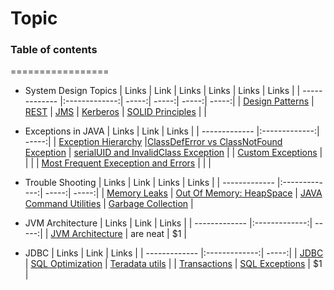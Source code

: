 # Topic
### Table of contents
=================
<!--ts-->
* System Design
  Topics
  | Links         | Link          | Links | Links | Links | Links |
  | ------------- |:-------------:| -----:| -----:| -----:| -----:|
  | [Design Patterns](https://github.com/anuplive/algorithms-in-java/blob/master/src/README/Design.md) | [REST](https://stackoverflow.com/questions/31089221/what-is-the-difference-between-put-post-and-patch)    | [JMS](https://www.softwaretestinghelp.com/jms-interview-questions/)   | [Kerberos](https://phoenixnap.com/blog/kerberos-authentication) | [SOLID Principles](https://www.digitalocean.com/community/conceptual_articles/s-o-l-i-d-the-first-five-principles-of-object-oriented-design) | |  
  
* Exceptions in JAVA 
  | Links         | Link          | Links |
  | ------------- |:-------------:| -----:|
  | [Exception Hierarchy](https://rollbar.com/blog/java-exceptions-hierarchy-explained/) |[ClassDefError vs ClassNotFound Exception](https://www.javamadesoeasy.com/2015/12/what-is-difference-between.html)  | [serialUID and InvalidClass Exception](https://www.baeldung.com/java-serial-version-uid) |
  | [Custom Exceptions](https://www.javaguides.net/2018/06/guide-to-create-custom-exceptions.html)  |       |    |
  | [Most Frequent Exeception and Errors](https://www.javamadesoeasy.com/2016/07/most-common-and-frequently-occurring.html) |       |     |
  

* Trouble Shooting
  | Links         | Link          | Links | Links |
  | ------------- |:-------------:| -----:| -----:|
  | [Memory Leaks](https://www.javamadesoeasy.com/2016/11/how-to-use-jhat-to-analyze-heat-dump.html) | [Out Of Memory: HeapSpace](https://www.javamadesoeasy.com/2017/02/exception-in-thread-javalangoutofmemory.html#2) |  [JAVA Command Utilities](https://www.educative.io/courses/java-interview-handbook/RM1KpADwZwY) | [Garbage Collection](https://www.javamadesoeasy.com/2015/09/how-garbage-collection-works-internally.html) | 


* JVM Architecture
  | Links         | Link          | Links |
  | ------------- |:-------------:| -----:|
  | [JVM Architecture](https://dzone.com/articles/jvm-architecture-explained) | are neat      |    $1 |



* JDBC
  | Links         | Link          | Links |
  | ------------- |:-------------:| -----:|
  | [JDBC](https://github.com/RameshMF/JDBC-Tutorial) |  [SQL Optimization](https://www.mantralabsglobal.com/blog/sql-query-optimization-tips/)      |    [Teradata utils](https://docs.teradata.com/r/Teradata-Parallel-Transporter-User-Guide/August-2020/Introduction-to-Teradata-PT/High-Level-Description/Teradata-PT-and-the-Teradata-Utilities) |
  | [Transactions](https://www.javaguides.net/2018/10/jdbc-transactions-with-example.html) | [SQL Exceptions](https://www.javaguides.net/2018/10/jdbc-handling-sqlexceptions.html)      |    $1 |

<!--te-->


